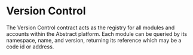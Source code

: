 # Version Control

The Version Control contract acts as the registry for all modules and accounts within the Abstract platform. Each module
can be queried by its namespace, name, and version, returning its reference which may be a code id or address. 
